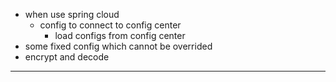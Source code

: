 * when use spring cloud
    * config to connect to config center
        * load configs from config center
* some fixed config which cannot be overrided
* encrypt and decode

---
